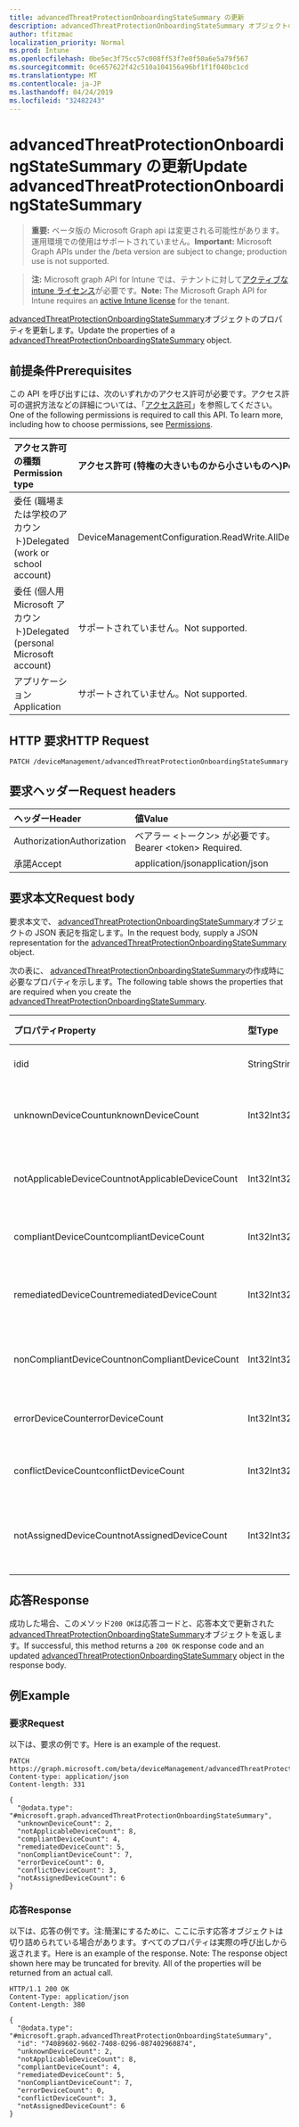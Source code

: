 ```yaml
---
title: advancedThreatProtectionOnboardingStateSummary の更新
description: advancedThreatProtectionOnboardingStateSummary オブジェクトのプロパティを更新します。
author: tfitzmac
localization_priority: Normal
ms.prod: Intune
ms.openlocfilehash: 0be5ec3f75cc57c008ff53f7e0f50a6e5a79f567
ms.sourcegitcommit: 0ce657622f42c510a104156a96bf1f1f040bc1cd
ms.translationtype: MT
ms.contentlocale: ja-JP
ms.lasthandoff: 04/24/2019
ms.locfileid: "32482243"
---
```

# <a name="update-advancedthreatprotectiononboardingstatesummary"></a><span data-ttu-id="c3458-103">advancedThreatProtectionOnboardingStateSummary の更新</span><span class="sxs-lookup"><span data-stu-id="c3458-103">Update advancedThreatProtectionOnboardingStateSummary</span></span>

> <span data-ttu-id="c3458-104">**重要:** ベータ版の Microsoft Graph api は変更される可能性があります。運用環境での使用はサポートされていません。</span><span class="sxs-lookup"><span data-stu-id="c3458-104">**Important:** Microsoft Graph APIs under the /beta version are subject to change; production use is not supported.</span></span>

> <span data-ttu-id="c3458-105">**注:** Microsoft graph API for Intune では、テナントに対して[アクティブな intune ライセンス](https://go.microsoft.com/fwlink/?linkid=839381)が必要です。</span><span class="sxs-lookup"><span data-stu-id="c3458-105">**Note:** The Microsoft Graph API for Intune requires an [active Intune license](https://go.microsoft.com/fwlink/?linkid=839381) for the tenant.</span></span>

<span data-ttu-id="c3458-106">[advancedThreatProtectionOnboardingStateSummary](../resources/intune-deviceconfig-advancedthreatprotectiononboardingstatesummary.md)オブジェクトのプロパティを更新します。</span><span class="sxs-lookup"><span data-stu-id="c3458-106">Update the properties of a [advancedThreatProtectionOnboardingStateSummary](../resources/intune-deviceconfig-advancedthreatprotectiononboardingstatesummary.md) object.</span></span>

## <a name="prerequisites"></a><span data-ttu-id="c3458-107">前提条件</span><span class="sxs-lookup"><span data-stu-id="c3458-107">Prerequisites</span></span>
<span data-ttu-id="c3458-p101">この API を呼び出すには、次のいずれかのアクセス許可が必要です。アクセス許可の選択方法などの詳細については、「[アクセス許可](/graph/permissions-reference)」を参照してください。</span><span class="sxs-lookup"><span data-stu-id="c3458-p101">One of the following permissions is required to call this API. To learn more, including how to choose permissions, see [Permissions](/graph/permissions-reference).</span></span>

|<span data-ttu-id="c3458-110">アクセス許可の種類</span><span class="sxs-lookup"><span data-stu-id="c3458-110">Permission type</span></span>|<span data-ttu-id="c3458-111">アクセス許可 (特権の大きいものから小さいものへ)</span><span class="sxs-lookup"><span data-stu-id="c3458-111">Permissions (from most to least privileged)</span></span>|
|:---|:---|
|<span data-ttu-id="c3458-112">委任 (職場または学校のアカウント)</span><span class="sxs-lookup"><span data-stu-id="c3458-112">Delegated (work or school account)</span></span>|<span data-ttu-id="c3458-113">DeviceManagementConfiguration.ReadWrite.All</span><span class="sxs-lookup"><span data-stu-id="c3458-113">DeviceManagementConfiguration.ReadWrite.All</span></span>|
|<span data-ttu-id="c3458-114">委任 (個人用 Microsoft アカウント)</span><span class="sxs-lookup"><span data-stu-id="c3458-114">Delegated (personal Microsoft account)</span></span>|<span data-ttu-id="c3458-115">サポートされていません。</span><span class="sxs-lookup"><span data-stu-id="c3458-115">Not supported.</span></span>|
|<span data-ttu-id="c3458-116">アプリケーション</span><span class="sxs-lookup"><span data-stu-id="c3458-116">Application</span></span>|<span data-ttu-id="c3458-117">サポートされていません。</span><span class="sxs-lookup"><span data-stu-id="c3458-117">Not supported.</span></span>|

## <a name="http-request"></a><span data-ttu-id="c3458-118">HTTP 要求</span><span class="sxs-lookup"><span data-stu-id="c3458-118">HTTP Request</span></span>
<!-- {
  "blockType": "ignored"
}
-->
``` http
PATCH /deviceManagement/advancedThreatProtectionOnboardingStateSummary
```

## <a name="request-headers"></a><span data-ttu-id="c3458-119">要求ヘッダー</span><span class="sxs-lookup"><span data-stu-id="c3458-119">Request headers</span></span>
|<span data-ttu-id="c3458-120">ヘッダー</span><span class="sxs-lookup"><span data-stu-id="c3458-120">Header</span></span>|<span data-ttu-id="c3458-121">値</span><span class="sxs-lookup"><span data-stu-id="c3458-121">Value</span></span>|
|:---|:---|
|<span data-ttu-id="c3458-122">Authorization</span><span class="sxs-lookup"><span data-stu-id="c3458-122">Authorization</span></span>|<span data-ttu-id="c3458-123">ベアラー &lt;トークン&gt; が必要です。</span><span class="sxs-lookup"><span data-stu-id="c3458-123">Bearer &lt;token&gt; Required.</span></span>|
|<span data-ttu-id="c3458-124">承諾</span><span class="sxs-lookup"><span data-stu-id="c3458-124">Accept</span></span>|<span data-ttu-id="c3458-125">application/json</span><span class="sxs-lookup"><span data-stu-id="c3458-125">application/json</span></span>|

## <a name="request-body"></a><span data-ttu-id="c3458-126">要求本文</span><span class="sxs-lookup"><span data-stu-id="c3458-126">Request body</span></span>
<span data-ttu-id="c3458-127">要求本文で、 [advancedThreatProtectionOnboardingStateSummary](../resources/intune-deviceconfig-advancedthreatprotectiononboardingstatesummary.md)オブジェクトの JSON 表記を指定します。</span><span class="sxs-lookup"><span data-stu-id="c3458-127">In the request body, supply a JSON representation for the [advancedThreatProtectionOnboardingStateSummary](../resources/intune-deviceconfig-advancedthreatprotectiononboardingstatesummary.md) object.</span></span>

<span data-ttu-id="c3458-128">次の表に、 [advancedThreatProtectionOnboardingStateSummary](../resources/intune-deviceconfig-advancedthreatprotectiononboardingstatesummary.md)の作成時に必要なプロパティを示します。</span><span class="sxs-lookup"><span data-stu-id="c3458-128">The following table shows the properties that are required when you create the [advancedThreatProtectionOnboardingStateSummary](../resources/intune-deviceconfig-advancedthreatprotectiononboardingstatesummary.md).</span></span>

|<span data-ttu-id="c3458-129">プロパティ</span><span class="sxs-lookup"><span data-stu-id="c3458-129">Property</span></span>|<span data-ttu-id="c3458-130">型</span><span class="sxs-lookup"><span data-stu-id="c3458-130">Type</span></span>|<span data-ttu-id="c3458-131">説明</span><span class="sxs-lookup"><span data-stu-id="c3458-131">Description</span></span>|
|:---|:---|:---|
|<span data-ttu-id="c3458-132">id</span><span class="sxs-lookup"><span data-stu-id="c3458-132">id</span></span>|<span data-ttu-id="c3458-133">String</span><span class="sxs-lookup"><span data-stu-id="c3458-133">String</span></span>|<span data-ttu-id="c3458-134">一意識別子</span><span class="sxs-lookup"><span data-stu-id="c3458-134">Unique Identifier</span></span>|
|<span data-ttu-id="c3458-135">unknownDeviceCount</span><span class="sxs-lookup"><span data-stu-id="c3458-135">unknownDeviceCount</span></span>|<span data-ttu-id="c3458-136">Int32</span><span class="sxs-lookup"><span data-stu-id="c3458-136">Int32</span></span>|<span data-ttu-id="c3458-137">不明なデバイスの数</span><span class="sxs-lookup"><span data-stu-id="c3458-137">Number of unknown devices</span></span>|
|<span data-ttu-id="c3458-138">notApplicableDeviceCount</span><span class="sxs-lookup"><span data-stu-id="c3458-138">notApplicableDeviceCount</span></span>|<span data-ttu-id="c3458-139">Int32</span><span class="sxs-lookup"><span data-stu-id="c3458-139">Int32</span></span>|<span data-ttu-id="c3458-140">該当しないデバイスの数</span><span class="sxs-lookup"><span data-stu-id="c3458-140">Number of not applicable devices</span></span>|
|<span data-ttu-id="c3458-141">compliantDeviceCount</span><span class="sxs-lookup"><span data-stu-id="c3458-141">compliantDeviceCount</span></span>|<span data-ttu-id="c3458-142">Int32</span><span class="sxs-lookup"><span data-stu-id="c3458-142">Int32</span></span>|<span data-ttu-id="c3458-143">準拠デバイスの数</span><span class="sxs-lookup"><span data-stu-id="c3458-143">Number of compliant devices</span></span>|
|<span data-ttu-id="c3458-144">remediatedDeviceCount</span><span class="sxs-lookup"><span data-stu-id="c3458-144">remediatedDeviceCount</span></span>|<span data-ttu-id="c3458-145">Int32</span><span class="sxs-lookup"><span data-stu-id="c3458-145">Int32</span></span>|<span data-ttu-id="c3458-146">修復済みデバイスの数</span><span class="sxs-lookup"><span data-stu-id="c3458-146">Number of remediated devices</span></span>|
|<span data-ttu-id="c3458-147">nonCompliantDeviceCount</span><span class="sxs-lookup"><span data-stu-id="c3458-147">nonCompliantDeviceCount</span></span>|<span data-ttu-id="c3458-148">Int32</span><span class="sxs-lookup"><span data-stu-id="c3458-148">Int32</span></span>|<span data-ttu-id="c3458-149">準拠していないデバイスの数</span><span class="sxs-lookup"><span data-stu-id="c3458-149">Number of NonCompliant devices</span></span>|
|<span data-ttu-id="c3458-150">errorDeviceCount</span><span class="sxs-lookup"><span data-stu-id="c3458-150">errorDeviceCount</span></span>|<span data-ttu-id="c3458-151">Int32</span><span class="sxs-lookup"><span data-stu-id="c3458-151">Int32</span></span>|<span data-ttu-id="c3458-152">エラー デバイスの数</span><span class="sxs-lookup"><span data-stu-id="c3458-152">Number of error devices</span></span>|
|<span data-ttu-id="c3458-153">conflictDeviceCount</span><span class="sxs-lookup"><span data-stu-id="c3458-153">conflictDeviceCount</span></span>|<span data-ttu-id="c3458-154">Int32</span><span class="sxs-lookup"><span data-stu-id="c3458-154">Int32</span></span>|<span data-ttu-id="c3458-155">競合デバイスの数</span><span class="sxs-lookup"><span data-stu-id="c3458-155">Number of conflict devices</span></span>|
|<span data-ttu-id="c3458-156">notAssignedDeviceCount</span><span class="sxs-lookup"><span data-stu-id="c3458-156">notAssignedDeviceCount</span></span>|<span data-ttu-id="c3458-157">Int32</span><span class="sxs-lookup"><span data-stu-id="c3458-157">Int32</span></span>|<span data-ttu-id="c3458-158">割り当てられていないデバイスの数</span><span class="sxs-lookup"><span data-stu-id="c3458-158">Number of not assigned devices</span></span>|



## <a name="response"></a><span data-ttu-id="c3458-159">応答</span><span class="sxs-lookup"><span data-stu-id="c3458-159">Response</span></span>
<span data-ttu-id="c3458-160">成功した場合、このメソッド`200 OK`は応答コードと、応答本文で更新された[advancedThreatProtectionOnboardingStateSummary](../resources/intune-deviceconfig-advancedthreatprotectiononboardingstatesummary.md)オブジェクトを返します。</span><span class="sxs-lookup"><span data-stu-id="c3458-160">If successful, this method returns a `200 OK` response code and an updated [advancedThreatProtectionOnboardingStateSummary](../resources/intune-deviceconfig-advancedthreatprotectiononboardingstatesummary.md) object in the response body.</span></span>

## <a name="example"></a><span data-ttu-id="c3458-161">例</span><span class="sxs-lookup"><span data-stu-id="c3458-161">Example</span></span>

### <a name="request"></a><span data-ttu-id="c3458-162">要求</span><span class="sxs-lookup"><span data-stu-id="c3458-162">Request</span></span>
<span data-ttu-id="c3458-163">以下は、要求の例です。</span><span class="sxs-lookup"><span data-stu-id="c3458-163">Here is an example of the request.</span></span>
``` http
PATCH https://graph.microsoft.com/beta/deviceManagement/advancedThreatProtectionOnboardingStateSummary
Content-type: application/json
Content-length: 331

{
  "@odata.type": "#microsoft.graph.advancedThreatProtectionOnboardingStateSummary",
  "unknownDeviceCount": 2,
  "notApplicableDeviceCount": 8,
  "compliantDeviceCount": 4,
  "remediatedDeviceCount": 5,
  "nonCompliantDeviceCount": 7,
  "errorDeviceCount": 0,
  "conflictDeviceCount": 3,
  "notAssignedDeviceCount": 6
}
```

### <a name="response"></a><span data-ttu-id="c3458-164">応答</span><span class="sxs-lookup"><span data-stu-id="c3458-164">Response</span></span>
<span data-ttu-id="c3458-p102">以下は、応答の例です。注:簡潔にするために、ここに示す応答オブジェクトは切り詰められている場合があります。すべてのプロパティは実際の呼び出しから返されます。</span><span class="sxs-lookup"><span data-stu-id="c3458-p102">Here is an example of the response. Note: The response object shown here may be truncated for brevity. All of the properties will be returned from an actual call.</span></span>
``` http
HTTP/1.1 200 OK
Content-Type: application/json
Content-Length: 380

{
  "@odata.type": "#microsoft.graph.advancedThreatProtectionOnboardingStateSummary",
  "id": "74089602-9602-7408-0296-087402960874",
  "unknownDeviceCount": 2,
  "notApplicableDeviceCount": 8,
  "compliantDeviceCount": 4,
  "remediatedDeviceCount": 5,
  "nonCompliantDeviceCount": 7,
  "errorDeviceCount": 0,
  "conflictDeviceCount": 3,
  "notAssignedDeviceCount": 6
}
```





